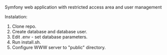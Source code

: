 
Symfony web application with restricted access area and user management

Instalation:
1. Clone repo.
2. Create database and database user.
3. Edit .env - set database parameters.
3. Run install.sh.
4. Configure WWW server to "public" directory.
